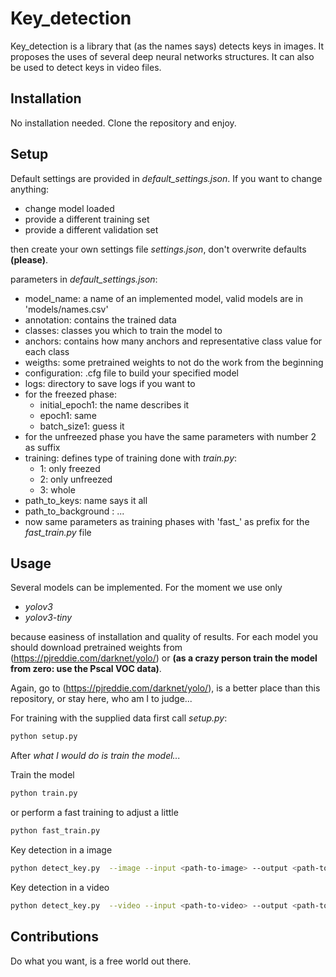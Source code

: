 # Key_detection

Key_detection is a library that (as the names says) detects keys
in images. It proposes the uses of several deep neural networks structures.
It can also be used to detect keys in video files.

## Installation

No installation needed. Clone the repository and enjoy.

## Setup

Default settings are provided in _default_settings.json_. If you want to change 
anything:
* change model loaded
* provide a different training set
* provide a different validation set

then create your own settings file _settings.json_, don't overwrite defaults **(please)**.

parameters in _default_settings.json_:
* model_name: a name of an implemented model, valid models are in 'models/names.csv'
* annotation: contains the trained data
* classes: classes you which to train the model to
* anchors: contains how many anchors and representative class value for each class
* weigths: some pretrained weights to not do the work from the beginning
* configuration: .cfg file to build your specified model
* logs: directory to save logs if you want to
* for the freezed phase:
	* initial_epoch1: the name describes it
	* epoch1: same
	* batch_size1: guess it
* for the unfreezed phase you have the same parameters with number 2 as suffix
* training: defines type of training done with _train.py_:
	* 1: only freezed
	* 2: only unfreezed
	* 3: whole
* path_to_keys: name says it all
* path_to_background : ...
* now same parameters as training phases with 'fast_' as prefix for the _fast_train.py_ file

## Usage

Several models can be implemented. For the moment we use only

* _yolov3_ 
* _yolov3-tiny_ 

because easiness of installation and quality of results.
For each model you should download pretrained weights from 
(https://pjreddie.com/darknet/yolo/) or **(as a crazy person train the model from
zero: use the Pscal VOC data)**.

Again, go to (https://pjreddie.com/darknet/yolo/), is a better place than this
repository, or stay here, who am I to judge...

For training with the supplied data first call _setup.py_:
```bash
python setup.py
```

After _what I would do is train the model..._

Train the model
```bash
python train.py 
```
or perform a fast training to adjust a little
```bash
python fast_train.py 
```

Key detection in a image 
```bash
python detect_key.py  --image --input <path-to-image> --output <path-to-result-image>
```

Key detection in a video
```bash
python detect_key.py  --video --input <path-to-video> --output <path-to-result-video>
```

## Contributions
Do what you want, is a free world out there.

